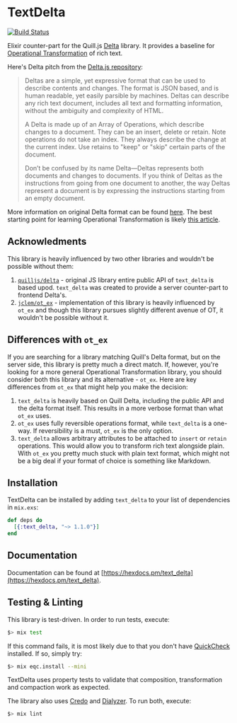 # TextDelta

[![Build Status](https://travis-ci.org/everzet/text_delta.svg?branch=master)](https://travis-ci.org/everzet/text_delta)

Elixir counter-part for the Quill.js [Delta](https://quilljs.com/docs/delta/)
library. It provides a baseline for [Operational
Transformation](https://en.wikipedia.org/wiki/Operational_transformation) of
rich text.

Here's Delta pitch from the [Delta.js repository](https://github.com/quilljs/delta):

> Deltas are a simple, yet expressive format that can be used to describe contents and changes. The format is JSON based, and is human readable, yet easily parsible by machines. Deltas can describe any rich text document, includes all text and formatting information, without the ambiguity and complexity of HTML.
>
> A Delta is made up of an Array of Operations, which describe changes to a document. They can be an insert, delete or retain. Note operations do not take an index. They always describe the change at the current index. Use retains to "keep" or "skip" certain parts of the document.
>
> Don’t be confused by its name Delta—Deltas represents both documents and changes to documents. If you think of Deltas as the instructions from going from one document to another, the way Deltas represent a document is by expressing the instructions starting from an empty document.

More information on original Delta format can be found
[here](https://quilljs.com/docs/delta/). The best starting point for learning
Operational Transformation is likely [this
article](http://www.codecommit.com/blog/java/understanding-and-applying-operational-transformation).

## Acknowledments

This library is heavily influenced by two other libraries and wouldn't be
possible without them:

1. [`quilljs/delta`](https://github.com/quilljs/delta) - original JS library
   entire public API of `text_delta` is based upod. `text_delta` was created to
   provide a server counter-part to frontend Delta's.
2. [`jclem/ot_ex`](https://github.com/jclem/ot_ex) - implementation of this
   library is heavily influenced by `ot_ex` and though this library pursues
   slightly different avenue of OT, it wouldn't be possible without it.

## Differences with `ot_ex`

If you are searching for a library matching Quill's Delta format, but on the
server side, this library is pretty much a direct match. If, however, you're
looking for a more general Operational Transformation library, you should
consider both this library and its alternative - `ot_ex`. Here are key
differences from `ot_ex` that might help you make the decision:

1. `text_delta` is heavily based on Quill Delta, including the public API and
   the delta format itself. This results in a more verbose format than what
   `ot_ex` uses.
2. `ot_ex` uses fully reversible operations format, while `text_delta` is a
   one-way. If reversibility is a must, `ot_ex` is the only option.
3. `text_delta` allows arbitrary attributes to be attached to `insert` or
   `retain` operations. This would allow you to transform rich text alongside
   plain. With `ot_ex` you pretty much stuck with plain text format, which might
   not be a big deal if your format of choice is something like Markdown.

## Installation

TextDelta can be installed by adding `text_delta` to your list of dependencies
in `mix.exs`:

```elixir
def deps do
  [{:text_delta, "~> 1.1.0"}]
end
```

## Documentation

Documentation can be found at [https://hexdocs.pm/text_delta](https://hexdocs.pm/text_delta).

## Testing & Linting

This library is test-driven. In order to run tests, execute:

```bash
$> mix test
```

If this command fails, it is most likely due to that you don't have
[QuickCheck](http://www.quviq.com/downloads/) installed. If so, simply try:

```bash
$> mix eqc.install --mini
```

TextDelta uses property tests to validate that composition, transformation and
compaction work as expected.

The library also uses [Credo](http://credo-ci.org) and
[Dialyzer](http://erlang.org/doc/man/dialyzer.html). To run both, execute:

```bash
$> mix lint
```
